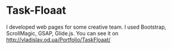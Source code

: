 # Task-Floaat
I developed web pages for some creative team. I used Bootstrap, ScrollMagic, GSAP,  Glide.js. You can see it on http://vladislav.od.ua/Portfolio/TaskFloaat/

